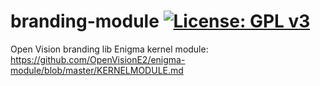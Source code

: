 branding-module [![License: GPL v3](https://img.shields.io/badge/License-GPLv3-blue.svg)](https://www.gnu.org/licenses/gpl-3.0)
===============
Open Vision branding lib
Enigma kernel module: https://github.com/OpenVisionE2/enigma-module/blob/master/KERNELMODULE.md
